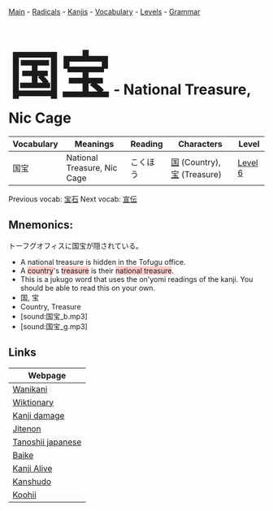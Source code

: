 <style> bigfont {font-size: 100px}</style>
[Main](../README.md) -
[Radicals](../radicals.md) -
[Kanjis](../kanjis.md) -
[Vocabulary](../vocabulary.md) -
[Levels](../levels.md) -
[Grammar](../grammar.md)
# <bigfont> 国宝</bigfont> - National Treasure, Nic Cage 

| Vocabulary | Meanings | Reading | Characters | Level |
| --- | --- | --- | --- | --- |
| 国宝 | National Treasure, Nic Cage | こくほう |  [国](../kanjis/国.md) (Country), [宝](../kanjis/宝.md) (Treasure) | [Level 6](../levels/wk_level6.md) |

Previous vocab: [宝石](宝石.md) Next vocab: [宣伝](宣伝.md) 

## Mnemonics:
トーフグオフィスに国宝が隠されている。
* A national treasure is hidden in the Tofugu office.
* A <span style="background-color:#ffcccb"> country</span>'s <span style="background-color:#ffcccb"> treasure</span> is their <span style="background-color:#ffcccb"> national treasure</span>.
* This is a jukugo word that uses the on'yomi readings of the kanji. You should be able to read this on your own.
* 国, 宝
* Country, Treasure
* [sound:国宝_b.mp3]
* [sound:国宝_g.mp3]


## Links 

| Webpage |
| --- |
| [Wanikani          ](https://www.wanikani.com/kanji/国宝) |
| [Wiktionary        ](https://en.wiktionary.org/wiki/国宝) |
| [Kanji damage      ](http://www.kanjidamage.com/kanji/search?utf8=✓&q=国宝) |
| [Jitenon           ](https://jitenon.com/kanji/国宝) |
| [Tanoshii japanese ](https://www.tanoshiijapanese.com/dictionary/kanji.cfm?k=国宝) |
| [Baike             ](https://baike.baidu.com/item/国宝) |
| [Kanji Alive       ](https://app.kanjialive.com/国宝) |
| [Kanshudo          ](https://www.kanshudo.com/searchmn?q=国宝) |
| [Koohii            ](https://kanji.koohii.com/study/kanji/国宝) |

